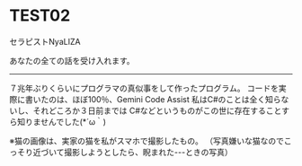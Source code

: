 # TEST02
セラピストNyaLIZA

あなたの全ての話を受け入れます。




-------------------
７兆年ぶりくらいにプログラマの真似事をして作ったプログラム。
コードを実際に書いたのは、ほぼ100％、Gemini Code Assist
私はC#のことは全く知らないし、それどころか３日前までは
C#などというものがこの世に存在することすら知りませんでした(*´ω｀)

※猫の画像は、実家の猫を私がスマホで撮影したもの。
（写真嫌いな猫なのでこっそり近づいて撮影しようとしたら、睨まれた---ときの写真）

